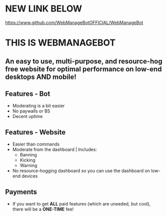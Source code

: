 # NEW LINK BELOW
https://www.github.com/WebManageBotOFFICIAL/WebManageBot

# THIS IS WEBMANAGEBOT
## An easy to use, multi-purpose, and resource-hog free website for optimal performance on low-end desktops AND mobile!

## **Features - Bot**
* Moderating is a bit easier
* No paywalls or BS
* Decent uptime

## **Features - Website**
* Easier than commands
* Moderate from the dashboard | Includes:
    - Banning
    - Kicking
    - Warning
* No resource-hogging dashboard so you can use the dashboard on low-end devices

## **Payments**
* If you want to get **ALL** paid features (which are uneeded, but cool), there will be a **ONE-TIME** fee!
